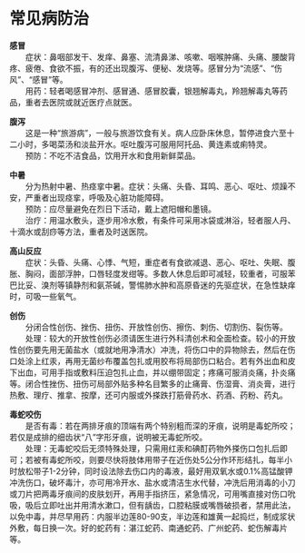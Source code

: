# 常见病防治  

**感冒**  
&emsp;&emsp;症状：鼻咽部发干、发痒、鼻塞、流清鼻涕、咳嗽、咽喉肿痛、头痛、腰酸背疼、疲倦、食欲不振，有的还出现腹泻、便秘、发烧等。感冒分为“流感”、“伤风”、“感冒”等。  
&emsp;&emsp;用药：轻者喝感冒冲剂、感冒通、感冒胶囊，银翘解毒丸，羚翘解毒丸等药品，重者去医院或就近医疗点就医。  

**腹泻**  
&emsp;&emsp;这是一种“旅游病”，一般与旅游饮食有关。病人应卧床休息，暂停进食六至十二小时，多喝菜汤和淡盐开水。呕吐腹泻可服用阿托品、黄连素或痢特灵。  
&emsp;&emsp;预防：不吃不洁食品，饮用开水和食用新鲜菜品。  

**中暑**  
&emsp;&emsp;分为热射中暑、热痉挛中暑。症状：头痛、头昏、耳鸣、恶心、呕吐、烦躁不安，严重者出现痉挛，呼吸及心脏功能障碍。  
&emsp;&emsp;预防：应尽量避免在烈日下活动，戴上遮阳帽和墨镜。  
&emsp;&emsp;治疗：用温水敷头，逐步用冷水敷，有条件可采用冰袋或淋浴，轻者服人丹、十滴水或刮痧等方法，重者及时送医院。  

**高山反应**  
&emsp;&emsp;症状：头昏、头痛、心悸、气短，重症者有食欲减退、恶心、呕吐、失眠、腹胀、胸闷，面部浮肿，口唇轻度发绀等。多数人休息后即可减轻，较重者，可服苯巴比妥、溴剂等镇静剂和氨茶碱，警惕肺水肿和高原昏迷的先驱症状，在急性缺痒时，可吸一些氧气。  

**创伤**  
&emsp;&emsp;分闭合性创伤、挫伤、扭伤、开放性创伤、擦伤、刺伤、切割伤、裂伤等。  
&emsp;&emsp;处理：较大的开放性创伤必须请医生进行外科清创术和全面检查。较小的开放性创伤要先用无菌盐水（或就地用净清水）冲洗，将伤口中的异物除去，然后在伤口处涂上红汞，再用无菌纱布覆盖包扎或用胶布将局部伤口粘合。若有外出血和皮下出血，可用手指或敷料压迫包扎止血，并以绷带固定；疼痛可服消炎痛，扑炎痛等。闭合性挫伤、扭伤可局部外贴多种名目繁多的止痛膏、伤湿膏、消炎膏，进行热敷、理疗、推拿、按摩，还可内服或外搽跌打筋骨药水、药酒、药粉、药丸。  

**毒蛇咬伤**  
&emsp;&emsp;是否有毒：若在两排牙痕的顶端有两个特别粗而深的牙痕，说明是毒蛇所咬；若仅是成排的细齿状“八”字形牙痕，说明被无毒蛇所咬。  
&emsp;&emsp;处理：无毒蛇咬后无须特殊处理，只需用红汞和碘酊药物外搽伤口包扎后即可；若被有毒蛇所咬，则要尽快将肢体用带子在近伤处5公分作环形结扎，每半小时放松带子1-2分钟，同时设法除去伤口内的毒液，最好用双氧水或0.1%高锰酸钾冲洗伤口，破坏毒汁，亦可用冷开水、盐水或清洁生水代替，冲洗后用消毒的小刀或刀片把两毒牙痕间的皮肤划开，再用手指挤压，紧急情况，可用嘴直接对伤口吮吸，吸后立即吐出并用清水漱口，但有龋齿，口腔粘膜或嘴唇破损者，禁用此法，以免中毒，并尽早用药：内服半边莲80-90支，半边莲和雄黄一起捣烂，制成浆状外敷，每日换一次。好的蛇药有：湛江蛇药、南通蛇药、广州蛇药、蛇伤解毒片等。  